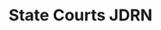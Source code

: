 ---
layout: homepage
title: State Courts JDRN
description: Brief site description here
image: /images/isomer-logo.svg
permalink: /
notification: Here's a notification bar you can use!
sections:
  - hero:
      title: State Courts Test Site
      subtitle: An Isomer Website
      background: /images/hero-banner.png
      button: Contact Us
      url: /contact-us/
      key_highlights:
        - title: Highlight A
          description: Important highlight A is important
          url: https://google.com
        - title: Highlight B
          description: Important highlight B is equally important
          url: https://gmail.com
        - title: Page A
          description: Page A is important too
          url: /privacy/
  - infobar:
      title: Infobar title
      subtitle: Subtitle
      description: About a sentence worth of description here
      button: Button text
      url: /faq/
  - resources:
      title: Media
      subtitle: Learn more
      button: View More
  - infopic:
      title: Infopic Title
      subtitle: Infopic Subtitle
      description: Infopic description
      button: Button Text
      alt: Image alt text
  - infopic:
      title: Infopic Title 2
      subtitle: Infopic Subtitle 2
      description: Infopic description 2
      button: Button Text
      alt: Image alt text
---